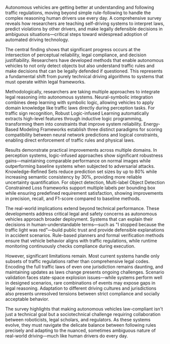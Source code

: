 Autonomous vehicles are getting better at understanding and following traffic regulations, moving beyond simple rule-following to handle the complex reasoning human drivers use every day. A comprehensive survey reveals how researchers are teaching self-driving systems to interpret laws, predict violations by other drivers, and make legally defensible decisions in ambiguous situations—critical steps toward widespread adoption of automated driving technology.

The central finding shows that significant progress occurs at the intersection of perceptual reliability, legal compliance, and decision justifiability. Researchers have developed methods that enable autonomous vehicles to not only detect objects but also understand traffic rules and make decisions that can be legally defended if questioned. This represents a fundamental shift from purely technical driving algorithms to systems that must operate within legal frameworks.

Methodologically, researchers are taking multiple approaches to integrate legal reasoning into autonomous systems. Neural-symbolic integration combines deep learning with symbolic logic, allowing vehicles to apply domain knowledge like traffic laws directly during perception tasks. For traffic sign recognition, Robust Logic-infused Learning automatically extracts high-level features through inductive logic programming, transforming them into constraints that improve system reliability. Energy-Based Modeling Frameworks establish three distinct paradigms for scoring compatibility between neural network predictions and logical constraints, enabling direct enforcement of traffic rules and physical laws.

Results demonstrate practical improvements across multiple domains. In perception systems, logic-infused approaches show significant robustness gains—maintaining comparable performance on normal images while outperforming baseline systems when subjected to adversarial attacks. Knowledge-Refined Sets reduce prediction set sizes by up to 80% while increasing semantic consistency by 30%, providing more reliable uncertainty quantification. For object detection, Multi-label Object Detection Constrained Loss frameworks support multiple labels per bounding box while ensuring predefined requirement satisfaction, showing improvements in precision, recall, and F1-score compared to baseline methods.

The real-world implications extend beyond technical performance. These developments address critical legal and safety concerns as autonomous vehicles approach broader deployment. Systems that can explain their decisions in human-understandable terms—such as "I stopped because the traffic light was red"—build public trust and provide defensible explanations in accident scenarios. Rule-based planners and formal verification methods ensure that vehicle behavior aligns with traffic regulations, while runtime monitoring continuously checks compliance during execution.

However, significant limitations remain. Most current systems handle only subsets of traffic regulations rather than comprehensive legal codes. Encoding the full traffic laws of even one jurisdiction remains daunting, and maintaining updates as laws change presents ongoing challenges. Scenario validation faces state-space explosion issues—while systems perform well in designed scenarios, rare combinations of events may expose gaps in legal reasoning. Adaptation to different driving cultures and jurisdictions also presents unresolved tensions between strict compliance and socially acceptable behavior.

The survey highlights that making autonomous vehicles law-compliant isn't just a technical goal but a sociotechnical challenge requiring collaboration between roboticists, legal scholars, and regulators. As these systems evolve, they must navigate the delicate balance between following rules precisely and adapting to the nuanced, sometimes ambiguous nature of real-world driving—much like human drivers do every day.